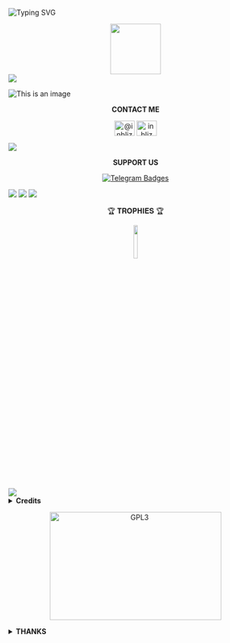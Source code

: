 
 ![Typing SVG](https://readme-typing-svg.herokuapp.com/?lines=𝙒𝙀𝙇𝘾𝙊𝙈𝙀+𝙏𝙊+𝙈𝙔+𝗚𝗶𝘁𝗛𝘂𝗯!)
</a>
    
   <div id="badges" align="center">
     <img src="https://media.giphy.com/media/M9gbBd9nbDrOTu1Mqx/giphy.gif" width="100"/>
   </div>

   
   </div>

   <img src="https://user-images.githubusercontent.com/73097560/115834477-dbab4500-a447-11eb-908a-139a6edaec5c.gif">

   ![This is an image](https://myoctocat.com/assets/images/base-octocat.svg)




   <p align="center">
   <b>CONTACT ME</b>
   </p>

   <p align="center">
     <a href=https://instagram.com/muzafir____" target="blank"><img align="center" src="https://raw.githubusercontent.com/rahuldkjain/github-profile-readme-generator/master/src/images/icons/Social/instagram.svg" alt="@inbliz_" height="30" width="40" /></a>
     <a/>
     <a href="https://www.youtube.com/c/inbliz" target="blank"><img align="center" src="https://raw.githubusercontent.com/rahuldkjain/github-profile-readme-generator/master/src/images/icons/Social/youtube.svg" alt="inbliz" height="30" width="40" /></a>
     <a/>
   </p>

   <img src="https://user-images.githubusercontent.com/73097560/115834477-dbab4500-a447-11eb-908a-139a6edaec5c.gif">

   <p align="center">
   <b>SUPPORT US</b>
   </p>
   </a>
   <p align="center"> 
      <a href="https://t.me/inbliz">
       <img src="https://img.shields.io/badge/Telegram-1f98d3?style=for-the-badge&logo=Telegram&logoColor=white"
   alt="Telegram Badges"/> 
   </p>
</a>

   <img src="https://user-images.githubusercontent.com/73097560/115834477-dbab4500-a447-11eb-908a-139a6edaec5c.gif">
   <img src="https://user-images.githubusercontent.com/73097560/115834477-dbab4500-a447-11eb-908a-139a6edaec5c.gif">
   <img src="https://user-images.githubusercontent.com/73097560/115834477-dbab4500-a447-11eb-908a-139a6edaec5c.gif">
   <p align="center">
      🏆 𝐓𝐑𝐎𝐏𝐇𝐈𝐄𝐒 🏆
   </p>
 
<p align="center">
<img width="13%" src="https://telegra.ph/file/72882469165faec6d2e03.jpg" />
</p>

   <img src="https://user-images.githubusercontent.com/73097560/115834477-dbab4500-a447-11eb-908a-139a6edaec5c.gif">
    
<details>
  <summary><b>Credits</b></summary>
    <p align="left">
      <a href="https://github.com/pyrogram/pyrogram">
        <img src="https://img.shields.io/badge/Pyrogram-MTProto%20API-orange?style=for-the-badge&logo=pyrogram">
    </a>
</p>
</details>

<p align="center">
    <a href="https://t.me/space4renjith">
        <img alt="GPL3" src ="https://telegra.ph/file/302b2640dd60d6c830cf7.jpg" width="340" height="214"/>
    </a>
</p>

<details>
  <summary><b>THANKS</b></summary>
    <p align="left">
        <br><b><u>
        1. 404 COD<br>
        2. INBLIZ <br>
        3. EBOTZ TG <br><br>
</p>
</details>
